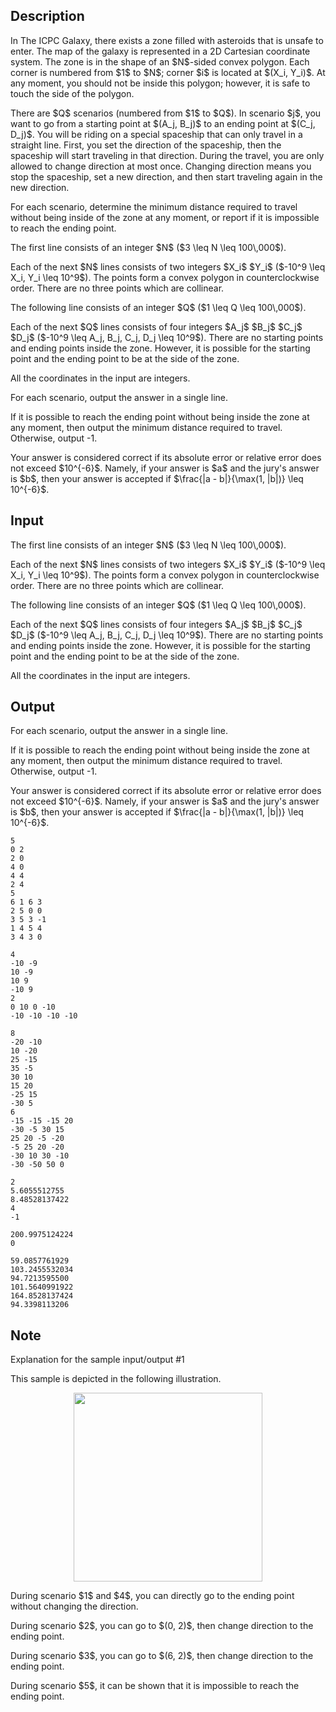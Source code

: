 ## Description

<div><p>In The ICPC Galaxy, there exists a zone filled with asteroids that is unsafe to enter. The map of the galaxy is represented in a 2D Cartesian coordinate system. The zone is in the shape of an $N$-sided convex polygon. Each corner is numbered from $1$ to $N$; corner $i$ is located at $(X_i, Y_i)$. At any moment, you should not be inside this polygon; however, it is safe to touch the side of the polygon.</p><p>There are $Q$ scenarios (numbered from $1$ to $Q$). In scenario $j$, you want to go from a starting point at $(A_j, B_j)$ to an ending point at $(C_j, D_j)$. You will be riding on a special spaceship that can only travel in a straight line. First, you set the direction of the spaceship, then the spaceship will start traveling in that direction. During the travel, you are only allowed to change direction <span class="tex-font-style-bf">at most once</span>. Changing direction means you stop the spaceship, set a new direction, and then start traveling again in the new direction.</p><p>For each scenario, determine the minimum distance required to travel without being inside of the zone at any moment, or report if it is impossible to reach the ending point.</p></div><div class="input-specification"><p>The first line consists of an integer $N$ ($3 \leq N \leq 100\,000$).</p><p>Each of the next $N$ lines consists of two integers $X_i$ $Y_i$ ($-10^9 \leq X_i, Y_i \leq 10^9$). The points form a convex polygon in counterclockwise order. There are no three points which are collinear.</p><p>The following line consists of an integer $Q$ ($1 \leq Q \leq 100\,000$).</p><p>Each of the next $Q$ lines consists of four integers $A_j$ $B_j$ $C_j$ $D_j$ ($-10^9 \leq A_j, B_j, C_j, D_j \leq 10^9$). There are no starting points and ending points inside the zone. However, it is possible for the starting point and the ending point to be at the side of the zone.</p><p>All the coordinates in the input are integers.</p></div><div class="output-specification"><p>For each scenario, output the answer in a single line.</p><p>If it is possible to reach the ending point without being inside the zone at any moment, then output the minimum distance required to travel. Otherwise, output <span class="tex-font-style-tt">-1</span>.</p><p>Your answer is considered correct if its absolute error or relative error does not exceed $10^{-6}$. Namely, if your answer is $a$ and the jury's answer is $b$, then your answer is accepted if $\frac{|a - b|}{\max(1, |b|)} \leq 10^{-6}$.</p></div>

## Input

<p>The first line consists of an integer $N$ ($3 \leq N \leq 100\,000$).</p><p>Each of the next $N$ lines consists of two integers $X_i$ $Y_i$ ($-10^9 \leq X_i, Y_i \leq 10^9$). The points form a convex polygon in counterclockwise order. There are no three points which are collinear.</p><p>The following line consists of an integer $Q$ ($1 \leq Q \leq 100\,000$).</p><p>Each of the next $Q$ lines consists of four integers $A_j$ $B_j$ $C_j$ $D_j$ ($-10^9 \leq A_j, B_j, C_j, D_j \leq 10^9$). There are no starting points and ending points inside the zone. However, it is possible for the starting point and the ending point to be at the side of the zone.</p><p>All the coordinates in the input are integers.</p>

## Output

<p>For each scenario, output the answer in a single line.</p><p>If it is possible to reach the ending point without being inside the zone at any moment, then output the minimum distance required to travel. Otherwise, output <span class="tex-font-style-tt">-1</span>.</p><p>Your answer is considered correct if its absolute error or relative error does not exceed $10^{-6}$. Namely, if your answer is $a$ and the jury's answer is $b$, then your answer is accepted if $\frac{|a - b|}{\max(1, |b|)} \leq 10^{-6}$.</p>





```input1
5
0 2
2 0
4 0
4 4
2 4
5
6 1 6 3
2 5 0 0
3 5 3 -1
1 4 5 4
3 4 3 0
```




```input2
4
-10 -9
10 -9
10 9
-10 9
2
0 10 0 -10
-10 -10 -10 -10
```




```input3
8
-20 -10
10 -20
25 -15
35 -5
30 10
15 20
-25 15
-30 5
6
-15 -15 -15 20
-30 -5 30 15
25 20 -5 -20
-5 25 20 -20
-30 10 30 -10
-30 -50 50 0
```




```output1
2
5.6055512755
8.48528137422
4
-1
```




```output2
200.9975124224
0
```




```output3
59.0857761929
103.2455532034
94.7213595500
101.5640991922
164.8528137424
94.3398113206
```



## Note

<p><span class="tex-font-style-it">Explanation for the sample input/output #1</span></p><p>This sample is depicted in the following illustration.</p><center> <img class="tex-graphics" src="file://tHK5vOFS.png" style="max-width: 100.0%;max-height: 100.0%;" width="302px"> </center><p>During scenario $1$ and $4$, you can directly go to the ending point without changing the direction.</p><p>During scenario $2$, you can go to $(0, 2)$, then change direction to the ending point.</p><p>During scenario $3$, you can go to $(6, 2)$, then change direction to the ending point.</p><p>During scenario $5$, it can be shown that it is impossible to reach the ending point.</p>
